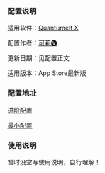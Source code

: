 ### 配置说明

适用软件：[Quantumelt X](https://apps.apple.com/app/quantumult-x/id1443988620)

配置作者：[可莉🅥](https://t.me/iKeLee)

更新日期：见配置正文

适用版本：App Store最新版

### 配置地址

[进阶配置](https://gitlab.com/lodepuly/ProxyResource/-/raw/main//Tool/QuantumultX/Config/Quantumult_X_Sample_Configuration_By_iKeLee.conf)

[最小配置](https://gitlab.com/lodepuly/ProxyResource/-/raw/main//Tool/QuantumultX/Config/Quantumult_X_Simple_Sample_Configuration_By_iKeLee.conf)

### 使用说明

暂时没空写使用说明，自行理解！
